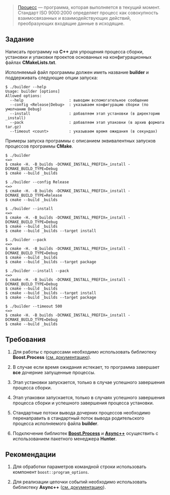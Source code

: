 > [Процесс](https://ru.wikipedia.org/wiki/Процесс_(информатика)) — программа, которая выполняется в текущий момент. Стандарт ISO 9000:2000 определяет процесс как совокупность взаимосвязанных и взаимодействующих действий, преобразующих входящие данные в исходящие.

## Задание

Написать программу на **C++** для упрощения процесса сборки, установки и упаковки проектов основанных на конфигурационных файлах **CMakeLists.txt**.

Исполняемый файл программы должен иметь название **builder** и поддерживать следующие опции запуска:

```Shell
$ ./builder --help
Usage: builder [options]
Allowed options:
  --help                    : выводим вспомогательное сообщение
  --config <Release|Debug>  : указываем конфигурацию сборки (по умолчанию Debug)
  --install                 : добавляем этап установки (в директорию _install)
  --pack                    : добавляем этап упаковки (в архив формата tar.gz)
  --timeout <count>         : указываем время ожидания (в секундах)
```

Примеры запуска программы с описанием эквивалентных запусков процессов программы **CMake**.

```Shell
$ ./builder
<=>
$ cmake -H. -B_builds -DCMAKE_INSTALL_PREFIX=_install -DCMAKE_BUILD_TYPE=Debug
$ cmake --build _builds
```

```Shell
$ ./builder --config Release
<=>
$ cmake -H. -B_builds -DCMAKE_INSTALL_PREFIX=_install -DCMAKE_BUILD_TYPE=Release
$ cmake --build _builds
```


```Shell
$ ./builder --install
<=>
$ cmake -H. -B_builds -DCMAKE_INSTALL_PREFIX=_install -DCMAKE_BUILD_TYPE=Debug
$ cmake --build _builds
$ cmake --build _builds --target install
```

```Shell
$ ./builder --pack
<=>
$ cmake -H. -B_builds -DCMAKE_INSTALL_PREFIX=_install -DCMAKE_BUILD_TYPE=Debug
$ cmake --build _builds
$ cmake --build _builds --target package
```

```Shell
$ ./builder --install --pack
<=>
$ cmake -H. -B_builds -DCMAKE_INSTALL_PREFIX=_install -DCMAKE_BUILD_TYPE=Debug
$ cmake --build _builds
$ cmake --build _builds --target install
$ cmake --build _builds --target package
```

```Shell
$ ./builder --timeout 500
<=>
$ cmake -H. -B_builds -DCMAKE_INSTALL_PREFIX=_install -DCMAKE_BUILD_TYPE=Debug
$ cmake --build _builds
```

## Требования

1. Для работы с процессами необходимо использовать библиотеку **Boost.Process** ([см. документацию](http://www.highscore.de/boost/process0.5/)).

2. В случае если время ожидания истекает, то программа завершает **все** дочерние запущенные процессы.

3. Этап установки запускается, только в случае успешного завершения процесса сборки.

4. Этап упаковки запускается, только в случаях успешного завершения процесса сборки и 
успешного завершения процесса установки.

5. Стандартные потоки вывода дочерних процессов необходимо перенаправить в стандартный поток 
вывода родительского процесса исполняемого файла **builder**.

6. Подключение библиотек [**Boost.Process**](https://docs.hunter.sh/en/latest/packages/pkg/BoostProcess.html) и [**Async++**](https://docs.hunter.sh/en/latest/packages/pkg/Async++.html) осуществить с использованием пакетного менеджера **Hunter**.

## Рекомендации

1. Для обработки параметров командной строки использовать компонент `boost::program_options`.

2. Для реализации цепочки событий необходимо использовать библиотеку **Async++** ([см. документацию](https://github.com/Amanieu/asyncplusplus)).
